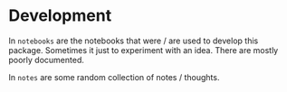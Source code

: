 # Development

In `notebooks` are the notebooks that were / are used to develop this package.
Sometimes it just to experiment with an idea.
There are mostly poorly documented.

In `notes` are some random collection of notes / thoughts.